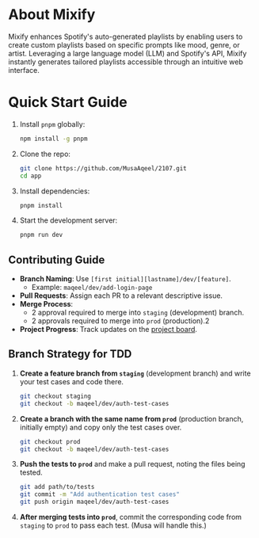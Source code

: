 # About Mixify

Mixify enhances Spotify's auto-generated playlists by enabling users to create custom playlists based on specific prompts like mood, genre, or artist. Leveraging a large language model (LLM) and Spotify's API, Mixify instantly generates tailored playlists accessible through an intuitive web interface.

# Quick Start Guide

1. Install `pnpm` globally:

   ```bash
   npm install -g pnpm
   ```

2. Clone the repo:

   ```bash
   git clone https://github.com/MusaAqeel/2107.git
   cd app
   ```

3. Install dependencies:

   ```bash
   pnpm install
   ```

4. Start the development server:

   ```bash
   pnpm run dev
   ```

## Contributing Guide

- **Branch Naming**: Use `[first initial][lastname]/dev/[feature]`.
  - Example: `maqeel/dev/add-login-page`
- **Pull Requests**: Assign each PR to a relevant descriptive issue.
- **Merge Process**:
  - 2 approval required to merge into `staging` (development) branch.
  - 2 approvals required to merge into `prod` (production).2
- **Project Progress**: Track updates on the [project board](https://github.com/users/MusaAqeel/projects/6/).

## Branch Strategy for TDD

1. **Create a feature branch from `staging`** (development branch) and write your test cases and code there.

   ```bash
   git checkout staging
   git checkout -b maqeel/dev/auth-test-cases
   ```

2. **Create a branch with the same name from `prod`** (production branch, initially empty) and copy only the test cases over.

   ```bash
   git checkout prod
   git checkout -b maqeel/dev/auth-test-cases
   ```

3. **Push the tests to `prod`** and make a pull request, noting the files being tested.

   ```bash
   git add path/to/tests
   git commit -m "Add authentication test cases"
   git push origin maqeel/dev/auth-test-cases
   ```

4. **After merging tests into `prod`**, commit the corresponding code from `staging` to `prod` to pass each test. (Musa will handle this.)